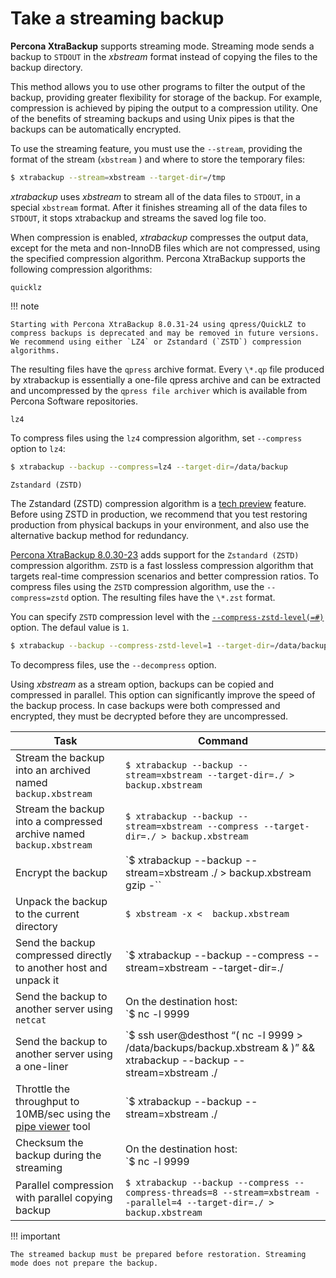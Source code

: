 # Take a streaming backup

**Percona XtraBackup** supports streaming mode. Streaming mode sends a backup to `STDOUT` in the *xbstream* format instead of copying the files to the backup directory.

This method allows you to use other programs to filter the output of the backup,
providing greater flexibility for storage of the backup. For example,
compression is achieved by piping the output to a compression utility. One of
the benefits of streaming backups and using Unix pipes is that the backups can
be automatically encrypted.

To use the streaming feature, you must use the `--stream`,
providing the format of the stream (`xbstream` ) and where to store
the temporary files:

```{.bash data-prompt="$"}
$ xtrabackup --stream=xbstream --target-dir=/tmp
```

*xtrabackup* uses *xbstream* to stream all of the data files to `STDOUT`, in a
special `xbstream` format. After it finishes streaming all of the data files
to `STDOUT`, it stops xtrabackup and streams the saved log file too.

When compression is enabled, *xtrabackup* compresses the output data, except for the meta and non-InnoDB files which are not compressed, using the specified compression algorithm. Percona XtraBackup supports the following compression algorithms:

`quicklz` 

!!! note

    Starting with Percona XtraBackup 8.0.31-24 using qpress/QuickLZ to compress backups is deprecated and may be removed in future versions. We recommend using either `LZ4` or Zstandard (`ZSTD`) compression algorithms.

The resulting files have the `qpress` archive format. Every
`\*.qp` file produced by xtrabackup is essentially a one-file qpress archive and can be extracted and uncompressed by the `qpress file archiver` which is available from Percona Software repositories.

`lz4`

To compress files using the `lz4` compression algorithm, set `--compress` option to `lz4`:

```{.bash data-prompt="$"}
$ xtrabackup --backup --compress=lz4 --target-dir=/data/backup
```

`Zstandard (ZSTD)`

The Zstandard (ZSTD) compression algorithm is a [tech preview](glossary.md#tech-preview) feature. Before using ZSTD in production, we recommend that you test restoring production from physical backups in your environment, and also use the alternative backup method for redundancy.

[Percona XtraBackup 8.0.30-23](release-notes/8.0/8.0.30-23.0.md) adds support for the `Zstandard (ZSTD)` compression algorithm. `ZSTD` is a fast lossless compression algorithm that targets real-time compression scenarios and better compression ratios. To compress files using the `ZSTD` compression algorithm, use the `--compress=zstd` option. The resulting files have the `\*.zst` format. 
    
You can specify `ZSTD` compression level with the [`--compress-zstd-level(=#)`](xtrabackup-option-reference.md#compress-zstd-level) option. The defaul value is `1`.

```{.bash data-prompt="$"}
$ xtrabackup --backup --compress-zstd-level=1 --target-dir=/data/backup
```
    
To decompress files, use the `--decompress` option.

Using *xbstream* as a stream option, backups can be copied and compressed in parallel. This option can significantly improve the speed of the backup process. In case backups
were both compressed and encrypted, they must be decrypted before they are uncompressed.

|Task  | Command  |
|---------|------|
| Stream the backup into an archived named `backup.xbstream` | `$ xtrabackup --backup --stream=xbstream --target-dir=./ > backup.xbstream`|
| Stream the backup into a compressed archive named `backup.xbstream`| `$ xtrabackup --backup --stream=xbstream --compress --target-dir=./ > backup.xbstream` |
| Encrypt the backup | `$ xtrabackup --backup --stream=xbstream ./ > backup.xbstream gzip -`` | openssl des3 -salt -k “password” backup.xbstream.gz.des3` |
| Unpack the backup to the current directory | `$ xbstream -x <  backup.xbstream`
| Send the backup compressed directly to another host and unpack it | `$ xtrabackup --backup --compress --stream=xbstream --target-dir=./ | ssh user@otherhost "xbstream -x"`|
| Send the backup to another server using `netcat` | On the destination host:<br />`$ nc -l 9999 | cat - > /data/backups/backup.xbstream`<br /><br />On the source host:<br />`$ xtrabackup --backup --stream=xbstream ./ | nc desthost 9999` |
| Send the backup to another server using a one-liner  | `$ ssh user@desthost “( nc -l 9999 > /data/backups/backup.xbstream & )” && xtrabackup --backup --stream=xbstream ./ | nc desthost 9999` |
| Throttle the throughput to 10MB/sec using the [pipe viewer](https://www.ivarch.com/programs/quickref/pv.shtml) tool | `$ xtrabackup --backup --stream=xbstream ./ | pv -q -L10m ssh user@desthost “cat - > /data/backups/backup.xbstream”` |
| Checksum the backup during the streaming  | On the destination host:<br />`$ nc -l 9999 | tee >(sha1sum > destination_checksum) > /data/backups/backup.xbstream`<br /><br />On the source host:<br />`$ xtrabackup --backup --stream=xbstream ./ | tee >(sha1sum > source_checksum) | nc desthost 9999`<br /><br />Compare the checksums on the source host:<br />`$ cat source_checksum 65e4f916a49c1f216e0887ce54cf59bf3934dbad`<br /><br />Compare the checksums on the destination host:<br />`$ cat destination_checksum 65e4f916a49c1f216e0887ce54cf59bf3934dbad` |
| Parallel compression with parallel copying backup | `$ xtrabackup --backup --compress --compress-threads=8 --stream=xbstream --parallel=4 --target-dir=./ > backup.xbstream`|

!!! important

    The streamed backup must be prepared before restoration. Streaming mode does not prepare the backup.
